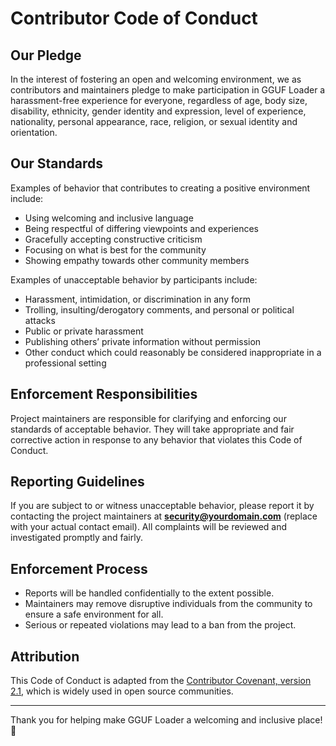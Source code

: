 # Contributor Code of Conduct

## Our Pledge

In the interest of fostering an open and welcoming environment, we as contributors and maintainers pledge to make participation in GGUF Loader a harassment-free experience for everyone, regardless of age, body size, disability, ethnicity, gender identity and expression, level of experience, nationality, personal appearance, race, religion, or sexual identity and orientation.

## Our Standards

Examples of behavior that contributes to creating a positive environment include:

- Using welcoming and inclusive language  
- Being respectful of differing viewpoints and experiences  
- Gracefully accepting constructive criticism  
- Focusing on what is best for the community  
- Showing empathy towards other community members  

Examples of unacceptable behavior by participants include:

- Harassment, intimidation, or discrimination in any form  
- Trolling, insulting/derogatory comments, and personal or political attacks  
- Public or private harassment  
- Publishing others’ private information without permission  
- Other conduct which could reasonably be considered inappropriate in a professional setting  

## Enforcement Responsibilities

Project maintainers are responsible for clarifying and enforcing our standards of acceptable behavior. They will take appropriate and fair corrective action in response to any behavior that violates this Code of Conduct.

## Reporting Guidelines

If you are subject to or witness unacceptable behavior, please report it by contacting the project maintainers at **security@yourdomain.com** (replace with your actual contact email). All complaints will be reviewed and investigated promptly and fairly.

## Enforcement Process

- Reports will be handled confidentially to the extent possible.  
- Maintainers may remove disruptive individuals from the community to ensure a safe environment for all.  
- Serious or repeated violations may lead to a ban from the project.

## Attribution

This Code of Conduct is adapted from the [Contributor Covenant, version 2.1](https://www.contributor-covenant.org/version/2/1/code_of_conduct/), which is widely used in open source communities.

---

Thank you for helping make GGUF Loader a welcoming and inclusive place! 🙏
